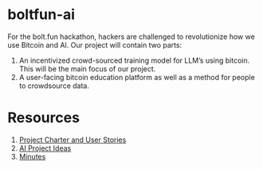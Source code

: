 # boltfun-ai
For the bolt.fun hackathon, hackers are challenged to revolutionize how we use Bitcoin and AI. Our project will contain two parts:
1. An incentivized crowd-sourced training model for LLM’s using bitcoin. This will be the main focus of our project.
2. A user-facing bitcoin education platform as well as a method for people to crowdsource data.

# Resources
1. [Project Charter and User Stories](https://docs.google.com/document/d/1SNIwo1evh4KxonslYy0HhbsHSHQuQU8B6TuFWWzATPM/edit?usp=sharing)
2. [AI Project Ideas](https://docs.google.com/spreadsheets/d/1WP1VuDQA2vTBQawJORFOuXrarP-3hQyGErbPCKSQIpI/edit?usp=sharing)
3. [Minutes](https://drive.google.com/drive/folders/12LQ3hKL0cr6ejYoy8LkDnJUkfYg9o0bU?usp=sharing)

